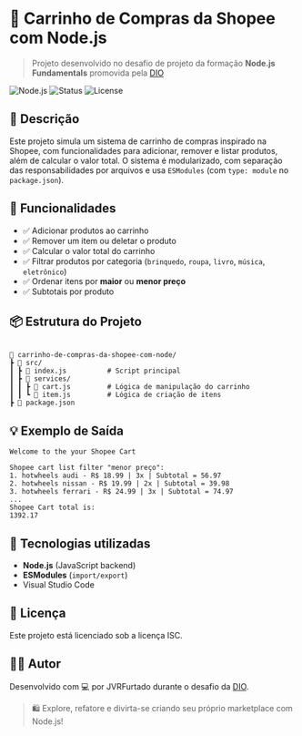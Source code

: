 # 🛒 Carrinho de Compras da Shopee com Node.js

> Projeto desenvolvido no desafio de projeto da formação **Node.js Fundamentals** promovida pela [DIO](https://www.dio.me/)

![Node.js](https://img.shields.io/badge/Node.js-339933?style=for-the-badge&logo=nodedotjs&logoColor=white)
![Status](https://img.shields.io/badge/Status-Concluído-brightgreen?style=for-the-badge)
![License](https://img.shields.io/badge/Licença-ISC-blue?style=for-the-badge)



## 🧾 Descrição

Este projeto simula um sistema de carrinho de compras inspirado na Shopee, com funcionalidades para adicionar, remover e listar produtos, além de calcular o valor total. O sistema é modularizado, com separação das responsabilidades por arquivos e usa `ESModules` (com `type: module` no `package.json`).



## 🚀 Funcionalidades

- ✅ Adicionar produtos ao carrinho  
- ✅ Remover um item ou deletar o produto  
- ✅ Calcular o valor total do carrinho  
- ✅ Filtrar produtos por categoria (`brinquedo`, `roupa`, `livro`, `música`, `eletrônico`)  
- ✅ Ordenar itens por **maior** ou **menor preço**  
- ✅ Subtotais por produto



## 📦 Estrutura do Projeto

```

📁 carrinho-de-compras-da-shopee-com-node/
┣ 📂 src/
┃ ┣ 📄 index.js          # Script principal
┃ ┣ 📂 services/
┃ ┃ ┣ 📄 cart.js         # Lógica de manipulação do carrinho
┃ ┃ ┗ 📄 item.js         # Lógica de criação de itens
┣ 📄 package.json

````



## 💡 Exemplo de Saída

```text
Welcome to the your Shopee Cart

Shopee cart list filter "menor preço":
1. hotwheels audi - R$ 18.99 | 3x | Subtotal = 56.97
2. hotwheels nissan - R$ 19.99 | 2x | Subtotal = 39.98
3. hotwheels ferrari - R$ 24.99 | 3x | Subtotal = 74.97
...
Shopee Cart total is:
1392.17
````



## 📘 Tecnologias utilizadas

* **Node.js** (JavaScript backend)
* **ESModules** (`import/export`)
* Visual Studio Code 



## 📜 Licença

Este projeto está licenciado sob a licença ISC.



## 🙋‍♀️ Autor

Desenvolvido com 💻 por JVRFurtado durante o desafio da [DIO](https://www.dio.me/).



> 🛍️ Explore, refatore e divirta-se criando seu próprio marketplace com Node.js!
